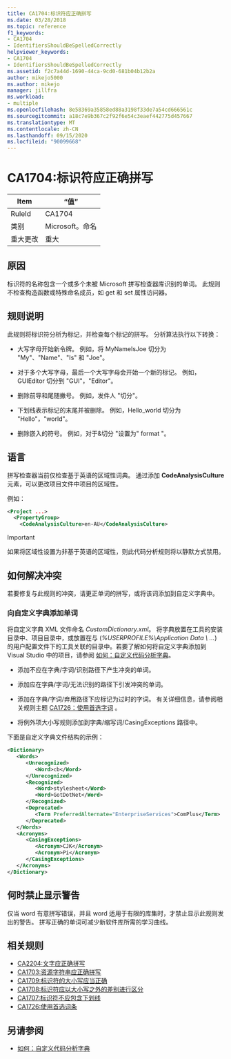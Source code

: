 ```yaml
---
title: CA1704:标识符应正确拼写
ms.date: 03/28/2018
ms.topic: reference
f1_keywords:
- CA1704
- IdentifiersShouldBeSpelledCorrectly
helpviewer_keywords:
- CA1704
- IdentifiersShouldBeSpelledCorrectly
ms.assetid: f2c7a44d-1690-44ca-9cd0-681b04b12b2a
author: mikejo5000
ms.author: mikejo
manager: jillfra
ms.workload:
- multiple
ms.openlocfilehash: 8e58369a35858ed88a3198f33de7a54cd666561c
ms.sourcegitcommit: a18c7e9b367c2f92f6e54c3eaef442775d457667
ms.translationtype: MT
ms.contentlocale: zh-CN
ms.lasthandoff: 09/15/2020
ms.locfileid: "90099668"
---
```

# <a name="ca1704-identifiers-should-be-spelled-correctly"></a>CA1704:标识符应正确拼写

|Item|“值”|
|-|-|
|RuleId|CA1704|
|类别|Microsoft。命名|
|重大更改|重大|

## <a name="cause"></a>原因

标识符的名称包含一个或多个未被 Microsoft 拼写检查器库识别的单词。 此规则不检查构造函数或特殊命名成员，如 get 和 set 属性访问器。

## <a name="rule-description"></a>规则说明

此规则将标识符分析为标记，并检查每个标记的拼写。 分析算法执行以下转换：

- 大写字母开始新令牌。 例如，将 MyNameIsJoe 切分为 "My"、"Name"、"Is" 和 "Joe"。

- 对于多个大写字母，最后一个大写字母会开始一个新的标记。 例如，GUIEditor 切分到 "GUI"，"Editor"。

- 删除前导和尾随撇号。 例如，发件人 "切分"。

- 下划线表示标记的末尾并被删除。 例如，Hello_world 切分为 "Hello"，"world"。

- 删除嵌入的符号。 例如，对于&切分 "设置为" format "。

## <a name="language"></a>语言

拼写检查器当前仅检查基于英语的区域性词典。 通过添加 **CodeAnalysisCulture** 元素，可以更改项目文件中项目的区域性。

例如：

```xml
<Project ...>
  <PropertyGroup>
    <CodeAnalysisCulture>en-AU</CodeAnalysisCulture>
```

> [!IMPORTANT]
> 如果将区域性设置为非基于英语的区域性，则此代码分析规则将以静默方式禁用。

## <a name="how-to-fix-violations"></a>如何解决冲突

若要修复与此规则的冲突，请更正单词的拼写，或将该词添加到自定义字典中。

### <a name="to-add-words-to-a-custom-dictionary"></a>向自定义字典添加单词

将自定义字典 XML 文件命名 *CustomDictionary.xml*。 将字典放置在工具的安装目录中、项目目录中，或放置在与 (*%USERPROFILE%\Application Data \\ ...*) 的用户配置文件下的工具关联的目录中。若要了解如何将自定义字典添加到 Visual Studio 中的项目，请参阅 [如何：自定义代码分析字典](../code-quality/how-to-customize-the-code-analysis-dictionary.md)。

- 添加不应在字典/字词/识别路径下产生冲突的单词。

- 添加应在字典/字词/无法识别的路径下引发冲突的单词。

- 添加在字典/字词/弃用路径下应标记为过时的字词。 有关详细信息，请参阅相关规则主题 [CA1726：使用首选字词](../code-quality/ca1726.md) 。

- 将例外项大小写规则添加到字典/缩写词/CasingExceptions 路径中。

下面是自定义字典文件结构的示例：

```xml
<Dictionary>
   <Words>
      <Unrecognized>
         <Word>cb</Word>
      </Unrecognized>
      <Recognized>
         <Word>stylesheet</Word>
         <Word>GotDotNet</Word>
      </Recognized>
      <Deprecated>
         <Term PreferredAlternate="EnterpriseServices">ComPlus</Term>
      </Deprecated>
   </Words>
   <Acronyms>
      <CasingExceptions>
         <Acronym>CJK</Acronym>
         <Acronym>Pi</Acronym>
      </CasingExceptions>
   </Acronyms>
</Dictionary>
```

## <a name="when-to-suppress-warnings"></a>何时禁止显示警告

仅当 word 有意拼写错误，并且 word 适用于有限的库集时，才禁止显示此规则发出的警告。 拼写正确的单词可减少新软件库所需的学习曲线。

## <a name="related-rules"></a>相关规则

- [CA2204:文字应正确拼写](../code-quality/ca2204.md)
- [CA1703:资源字符串应正确拼写](../code-quality/ca1703.md)
- [CA1709:标识符的大小写应当正确](../code-quality/ca1709.md)
- [CA1708:标识符应以大小写之外的差别进行区分](../code-quality/ca1708.md)
- [CA1707:标识符不应包含下划线](../code-quality/ca1707.md)
- [CA1726:使用首选词条](../code-quality/ca1726.md)

## <a name="see-also"></a>另请参阅

- [如何：自定义代码分析字典](../code-quality/how-to-customize-the-code-analysis-dictionary.md)
